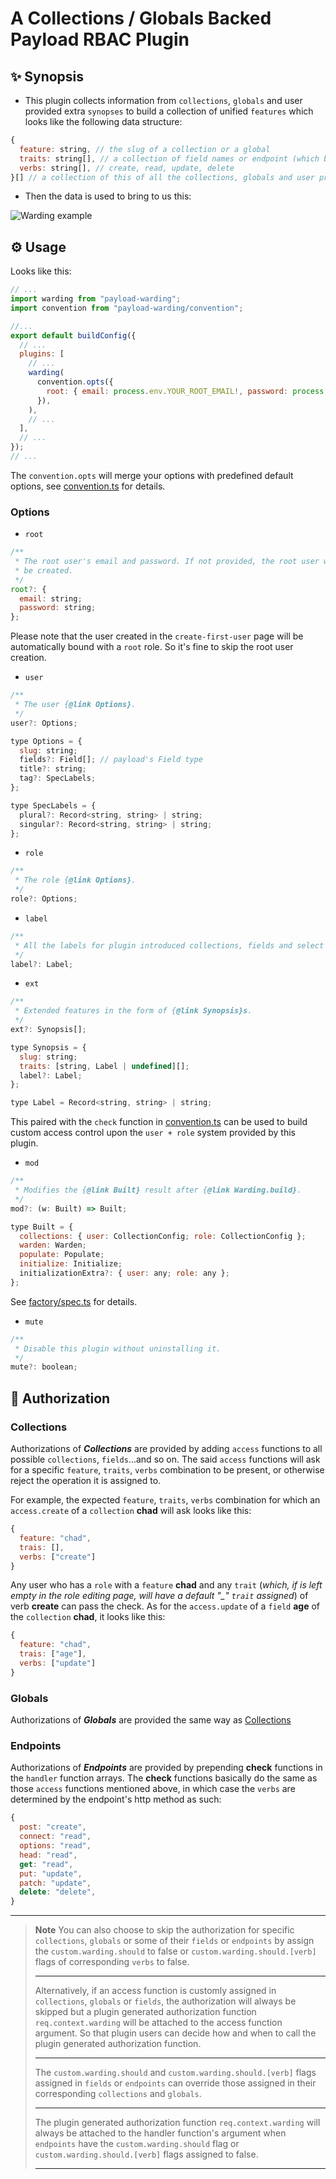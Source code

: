 # A Collections / Globals Backed Payload RBAC Plugin

## ✨ Synopsis

* This plugin collects information from `collections`, `globals` and user provided extra `synopses` to build a collection of unified `features` which looks like the following data structure:
```javascript
{
  feature: string, // the slug of a collection or a global
  traits: string[], // a collection of field names or endpoint (which belongs to the collection or global) paths
  verbs: string[], // create, read, update, delete
}[] // a collection of this of all the collections, globals and user provided synopses
```

* Then the data is used to bring to us this:

![Warding example](assets/readme/warding-example.gif)

## ⚙️ Usage

Looks like this:

```javascript
// ...
import warding from "payload-warding";
import convention from "payload-warding/convention";

//...
export default buildConfig({
  // ...
  plugins: [
    // ...
    warding(
      convention.opts({
        root: { email: process.env.YOUR_ROOT_EMAIL!, password: process.env.YOUR_ROOT_PASSWORD! },
      }),
    ),
    // ...
  ],
  // ...
});
// ...
```

The `convention.opts` will merge your options with predefined default options, see [convention.ts](src/convention.ts) for details.

### Options

* `root`
```javascript
/**
 * The root user's email and password. If not provided, the root user will not
 * be created.
 */
root?: {
  email: string;
  password: string;
};
```
Please note that the user created in the `create-first-user` page will be automatically bound with a `root` role. So it's fine to skip the root user creation.
* `user`
```javascript
/**
 * The user {@link Options}.
 */
user?: Options;

type Options = {
  slug: string;
  fields?: Field[]; // payload's Field type
  title?: string;
  tag?: SpecLabels;
};

type SpecLabels = {
  plural?: Record<string, string> | string;
  singular?: Record<string, string> | string;
};
```
* `role`
```javascript
/**
 * The role {@link Options}.
 */
role?: Options;
```
* `label`
```javascript
/**
 * All the labels for plugin introduced collections, fields and select options.
 */
label?: Label;
```
* `ext`
```javascript
/**
 * Extended features in the form of {@link Synopsis}s.
 */
ext?: Synopsis[];

type Synopsis = {
  slug: string;
  traits: [string, Label | undefined][];
  label?: Label;
};

type Label = Record<string, string> | string;
```
This paired with the `check` function in [convention.ts](src/convention.ts) can be used to build custom access control upon the `user + role` system provided by this plugin.
* `mod`
```javascript
/**
 * Modifies the {@link Built} result after {@link Warding.build}.
 */
mod?: (w: Built) => Built;

type Built = {
  collections: { user: CollectionConfig; role: CollectionConfig };
  warden: Warden;
  populate: Populate;
  initialize: Initialize;
  initializationExtra?: { user: any; role: any };
};
```
See [factory/spec.ts](src/factory/spec.ts) for details.
* `mute`
```javascript
/**
 * Disable this plugin without uninstalling it.
 */
mute?: boolean;
```

## 🔐 Authorization

### Collections <a name="Collections"></a>

Authorizations of ***Collections*** are provided by adding `access` functions to all possible `collections`, `fields`...and so on. The said `access` functions will ask for a specific `feature`, `traits`, `verbs` combination to be present, or otherwise reject the operation it is assigned to. 

For example, the expected `feature`, `traits`, `verbs` combination for which an `access.create` of a `collection` **chad** will ask looks like this:
```javascript
{
  feature: "chad",
  trais: [],
  verbs: ["create"]
}
```
Any user who has a `role` with a `feature` **chad** and any `trait` (*which, if is left empty in the role editing page, will have a default "_" `trait` assigned*) of verb **create** can pass the check. As for the `access.update` of a `field` **age** of the `collection` **chad**, it looks like this:
```javascript
{
  feature: "chad",
  trais: ["age"],
  verbs: ["update"]
}
```

### Globals

Authorizations of ***Globals*** are provided the same way as [Collections](#Collections)

### Endpoints

Authorizations of ***Endpoints*** are provided by prepending **check** functions in the `handler` function arrays. The **check** functions basically do the same as those `access` functions mentioned above, in which case the `verbs` are determined by the endpoint's http method as such:
```javascript
{
  post: "create",
  connect: "read",
  options: "read",
  head: "read",
  get: "read",
  put: "update",
  patch: "update",
  delete: "delete",
}
```

***
> **Note**
> You can also choose to skip the authorization for specific `collections`, `globals` or some of their `fields` or `endpoints` by assign the `custom.warding.should` to false or `custom.warding.should.[verb]` flags of corresponding `verbs` to false. 
> ***
> Alternatively, if an access function is customly assigned in `collections`, `globals` or `fields`, the authorization will always be skipped but a plugin generated authorization function `req.context.warding` will be attached to the access function argument. So that plugin users can decide how and when to call the plugin generated authorization function.
> ***
> The `custom.warding.should` and `custom.warding.should.[verb]` flags assigned in `fields` or `endpoints` can override those assigned in their corresponding `collections` and `globals`.
> ***
> The plugin generated authorization function `req.context.warding` will always be attached to the handler function's argument when `endpoints` have the `custom.warding.should` flag or `custom.warding.should.[verb]` flags assigned to false.
> ***